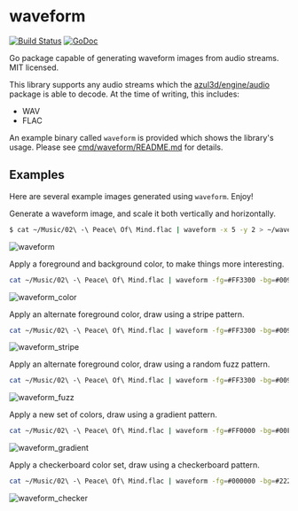 # waveform

[![Build Status](https://travis-ci.org/mdlayher/waveform.svg?branch=master)](https://travis-ci.org/mdlayher/waveform)
[![GoDoc](http://godoc.org/github.com/mdlayher/waveform?status.svg)](http://godoc.org/github.com/mdlayher/waveform)

Go package capable of generating waveform images from audio streams. MIT
licensed.

This library supports any audio streams which the
[azul3d/engine/audio](http://azul3d.org/engine/audio) package is able to decode.
At the time of writing, this includes:

- WAV
- FLAC

An example binary called `waveform` is provided which shows the library's usage.
Please see
[cmd/waveform/README.md](https://github.com/mdlayher/waveform/blob/master/cmd/waveform/README.md)
for details.

## Examples

Here are several example images generated using `waveform`. Enjoy!

Generate a waveform image, and scale it both vertically and horizontally.

```sh
$ cat ~/Music/02\ -\ Peace\ Of\ Mind.flac | waveform -x 5 -y 2 > ~/waveform.png
```

![waveform](https://cloud.githubusercontent.com/assets/1926905/4910038/6ce9f5d0-647a-11e4-8a93-ed54812d114d.png)

Apply a foreground and background color, to make things more interesting.

```sh
cat ~/Music/02\ -\ Peace\ Of\ Mind.flac | waveform -fg=#FF3300 -bg=#0099CC -x 5 -y 2 > ~/waveform_color.png
```

![waveform_color](https://cloud.githubusercontent.com/assets/1926905/4910043/757b0edc-647a-11e4-8ebd-73175246421d.png)

Apply an alternate foreground color, draw using a stripe pattern.

```sh
cat ~/Music/02\ -\ Peace\ Of\ Mind.flac | waveform -fg=#FF3300 -bg=#0099CC -alt=#FF9933 -fn stripe -x 5 -y 2 > ~/waveform_stripe.png
```

![waveform_stripe](https://cloud.githubusercontent.com/assets/1926905/4910067/a560f76a-647a-11e4-8562-c430134c1187.png)

Apply an alternate foreground color, draw using a random fuzz pattern.

```sh
cat ~/Music/02\ -\ Peace\ Of\ Mind.flac | waveform -fg=#FF3300 -bg=#0099CC -alt=#FF9933 -fn fuzz -x 5 -y 2 > ~/waveform_fuzz.png
```

![waveform_fuzz](https://cloud.githubusercontent.com/assets/1926905/4910076/c6aa0e70-647a-11e4-8385-754960c9f074.png)

Apply a new set of colors, draw using a gradient pattern.

```sh
cat ~/Music/02\ -\ Peace\ Of\ Mind.flac | waveform -fg=#FF0000 -bg=#00FF00 -alt=#0000FF -fn gradient -x 5 -y 2 > ~/waveform_gradient.png
```

![waveform_gradient](https://cloud.githubusercontent.com/assets/1926905/5416955/c5592f10-8202-11e4-943d-d86214b26b18.png)

Apply a checkerboard color set, draw using a checkerboard pattern.

```sh
cat ~/Music/02\ -\ Peace\ Of\ Mind.flac | waveform -fg=#000000 -bg=#222222 -alt=#FFFFFF -fn checker -x 5 -y 2 > ~/waveform_checker.png
```

![waveform_checker](https://cloud.githubusercontent.com/assets/1926905/4961769/e3280c96-66d2-11e4-8e3c-d0b843230589.png)

